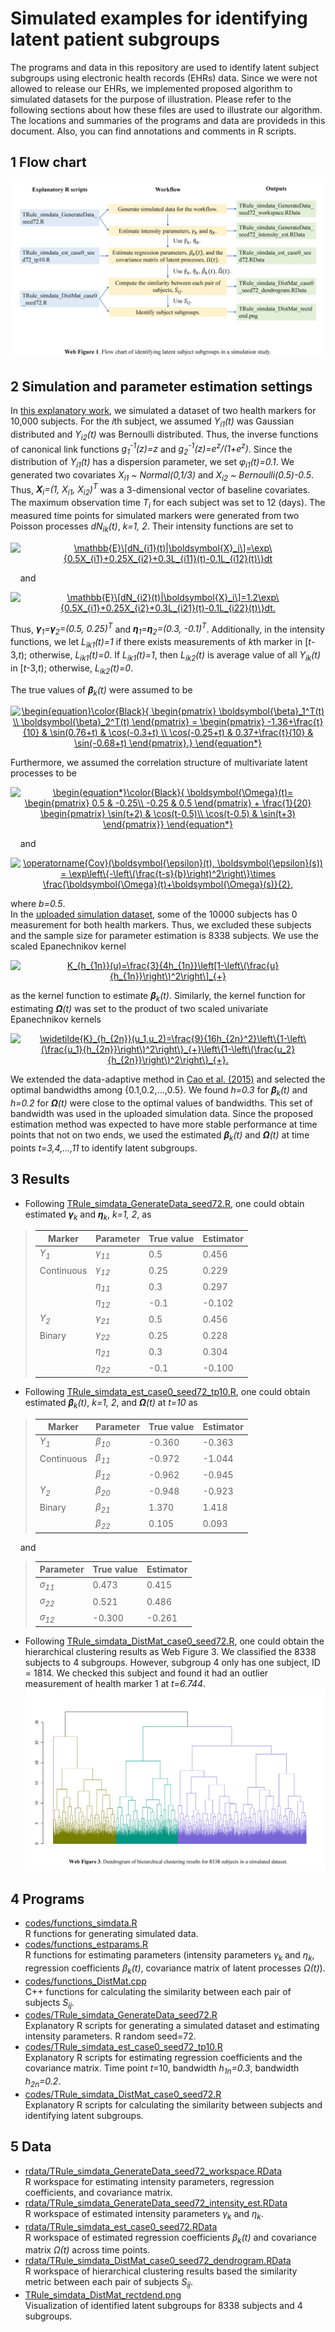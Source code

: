 # Simulated examples for identifying latent patient subgroups
The programs and data in this repository are used to identify latent subject subgroups using electronic health records (EHRs) data. 
Since we were not allowed to release our EHRs, we implemented proposed algorithm to simulated datasets for the purpose of illustration. 
Please refer to the following sections about how these files are used to illustrate our algorithm. 
The locations and summaries of the programs and data are provideds in this document. 
Also, you can find annotations and comments in R scripts.

## 1  Flow chart
![Web Figure 1](https://github.com/jitonglou/IdSubgroup/blob/main/README_figures/TRule_simdata_flowchart_1.png?raw=true "Web Figure 1")

## 2  Simulation and parameter estimation settings
In [this explanatory work](https://github.com/jitonglou/IdSubgroup/blob/main/codes/TRule_simdata_GenerateData_seed72.R), we simulated a dataset of two health markers for 10,000 subjects. 
For the *i*th subject, we assumed *Y<sub>i1</sub>(t)* was Gaussian distributed and *Y<sub>i2</sub>(t)* was Bernoulli distributed. 
Thus, the inverse functions of canonical link functions *g<sub>1</sub><sup>-1</sup>(z)=z* and *g<sub>2</sub><sup>-1</sup>(z)=e<sup>z</sup>/(1+e<sup>z</sup>)*. 
Since the distribution of *Y<sub>i1</sub>(t)* has a dispersion parameter, we set *&phi;<sub>i1</sub>(t)=0.1*.
We generated two covariates *X<sub>i1</sub> ~ Normal(0,1/3)* and *X<sub>i2</sub> ~ Bernoulli(0.5)-0.5*. 
Thus, *__X__<sub>i</sub>=(1, X<sub>i1</sub>, X<sub>i2</sub>)<sup>T</sup>* was a 3-dimensional vector of baseline covariates.</br> 
The maximum observation time *T<sub>i</sub>* for each subject was set to 12 (days). 
The measured time points for simulated markers were generated from two Poisson processes *dN<sub>ik</sub>(t)*, *k=1, 2*.
Their intensity functions are set to
<p align="center">
<a href="https://www.codecogs.com/eqnedit.php?latex=\mathbb{E}\[dN_{i1}(t)|\boldsymbol{X}_i\]=\exp\{0.5X_{i1}&plus;0.25X_{i2}&plus;0.3L_{i11}(t)-0.1L_{i12}(t)\}dt" target="_blank"><img src="https://latex.codecogs.com/gif.latex?\mathbb{E}\[dN_{i1}(t)|\boldsymbol{X}_i\]=\exp\{0.5X_{i1}&plus;0.25X_{i2}&plus;0.3L_{i11}(t)-0.1L_{i12}(t)\}dt" title="\mathbb{E}\[dN_{i1}(t)|\boldsymbol{X}_i\]=\exp\{0.5X_{i1}+0.25X_{i2}+0.3L_{i11}(t)-0.1L_{i12}(t)\}dt" /></a>
</p>
&nbsp;&nbsp;&nbsp;&nbsp;and
<p align="center">
<a href="https://www.codecogs.com/eqnedit.php?latex=\mathbb{E}\[dN_{i2}(t)|\boldsymbol{X}_i\]=1.2\exp\{0.5X_{i1}&plus;0.25X_{i2}&plus;0.3L_{i21}(t)-0.1L_{i22}(t)\}dt." target="_blank"><img src="https://latex.codecogs.com/gif.latex?\mathbb{E}\[dN_{i2}(t)|\boldsymbol{X}_i\]=1.2\exp\{0.5X_{i1}&plus;0.25X_{i2}&plus;0.3L_{i21}(t)-0.1L_{i22}(t)\}dt." title="\mathbb{E}\[dN_{i2}(t)|\boldsymbol{X}_i\]=1.2\exp\{0.5X_{i1}+0.25X_{i2}+0.3L_{i21}(t)-0.1L_{i22}(t)\}dt." /></a>
</p>

Thus, *__&gamma;__<sub>1</sub>=__&gamma;__<sub>2</sub>=(0.5, 0.25)<sup>T</sup>* and *__&eta;__<sub>1</sub>=__&eta;__<sub>2</sub>=(0.3, -0.1)<sup>T</sup>*.
Additionally, in the intensity functions, we let *L<sub>ik1</sub>(t)=1* if there exists measurements of *k*th marker in \[*t*-3,*t*); otherwise, *L<sub>ik1</sub>(t)=0*.
If *L<sub>ik1</sub>(t)=1*, then *L<sub>ik2</sub>(t)* is average value of all *Y<sub>ik</sub>(t)* in \[*t*-3,*t*); otherwise, *L<sub>ik2</sub>(t)=0*.</br>

The true values of *__&beta;__<sub>k</sub>(t)* were assumed to be
<p align="center">
<a href="https://www.codecogs.com/eqnedit.php?latex=\begin{equation}\color{Black}{&space;\begin{pmatrix}&space;\boldsymbol{\beta}_1^T(t)&space;\\&space;\boldsymbol{\beta}_2^T(t)&space;\end{pmatrix}&space;=&space;\begin{pmatrix}&space;-1.36&plus;\frac{t}{10}&space;&&space;\sin(0.76&plus;t)&space;&&space;\cos(-0.3&plus;t)&space;\\&space;\cos(-0.25&plus;t)&space;&&space;0.37&plus;\frac{t}{10}&space;&&space;\sin(-0.68&plus;t)&space;\end{pmatrix}.}&space;\end{equation*}" target="_blank"><img src="https://latex.codecogs.com/gif.latex?\begin{equation}\color{Black}{&space;\begin{pmatrix}&space;\boldsymbol{\beta}_1^T(t)&space;\\&space;\boldsymbol{\beta}_2^T(t)&space;\end{pmatrix}&space;=&space;\begin{pmatrix}&space;-1.36&plus;\frac{t}{10}&space;&&space;\sin(0.76&plus;t)&space;&&space;\cos(-0.3&plus;t)&space;\\&space;\cos(-0.25&plus;t)&space;&&space;0.37&plus;\frac{t}{10}&space;&&space;\sin(-0.68&plus;t)&space;\end{pmatrix}.}&space;\end{equation*}" title="\begin{equation}\color{Black}{ \begin{pmatrix} \boldsymbol{\beta}_1^T(t) \\ \boldsymbol{\beta}_2^T(t) \end{pmatrix} = \begin{pmatrix} -1.36+\frac{t}{10} & \sin(0.76+t) & \cos(-0.3+t) \\ \cos(-0.25+t) & 0.37+\frac{t}{10} & \sin(-0.68+t) \end{pmatrix}.} \end{equation*}" /></a>
</p>

Furthermore, we assumed the correlation structure of multivariate latent processes to be 
<p align="center">
<a href="https://www.codecogs.com/eqnedit.php?latex=\begin{equation*}\color{Black}{&space;\boldsymbol{\Omega}(t)=&space;\begin{pmatrix}&space;0.5&space;&&space;-0.25\\&space;-0.25&space;&&space;0.5&space;\end{pmatrix}&space;&plus;&space;\frac{1}{20}&space;\begin{pmatrix}&space;\sin(t&plus;2)&space;&&space;\cos(t-0.5)\\&space;\cos(t-0.5)&space;&&space;\sin(t&plus;3)&space;\end{pmatrix}}&space;\end{equation*}" target="_blank"><img src="https://latex.codecogs.com/gif.latex?\begin{equation*}\color{Black}{&space;\boldsymbol{\Omega}(t)=&space;\begin{pmatrix}&space;0.5&space;&&space;-0.25\\&space;-0.25&space;&&space;0.5&space;\end{pmatrix}&space;&plus;&space;\frac{1}{20}&space;\begin{pmatrix}&space;\sin(t&plus;2)&space;&&space;\cos(t-0.5)\\&space;\cos(t-0.5)&space;&&space;\sin(t&plus;3)&space;\end{pmatrix}}&space;\end{equation*}" title="\begin{equation*}\color{Black}{ \boldsymbol{\Omega}(t)= \begin{pmatrix} 0.5 & -0.25\\ -0.25 & 0.5 \end{pmatrix} + \frac{1}{20} \begin{pmatrix} \sin(t+2) & \cos(t-0.5)\\ \cos(t-0.5) & \sin(t+3) \end{pmatrix}} \end{equation*}" /></a>
</p>
 &nbsp;&nbsp;&nbsp;&nbsp;and
<p align="center">
<a href="https://www.codecogs.com/eqnedit.php?latex=\operatorname{Cov}(\boldsymbol{\epsilon}(t),&space;\boldsymbol{\epsilon}(s))&space;=&space;\exp\left\{-\left\(\frac{t-s}{b}\right)^2\right\}\times&space;\frac{\boldsymbol{\Omega}(t)&plus;\boldsymbol{\Omega}(s)}{2}," target="_blank"><img src="https://latex.codecogs.com/gif.latex?\operatorname{Cov}(\boldsymbol{\epsilon}(t),&space;\boldsymbol{\epsilon}(s))&space;=&space;\exp\left\{-\left\(\frac{t-s}{b}\right)^2\right\}\times&space;\frac{\boldsymbol{\Omega}(t)&plus;\boldsymbol{\Omega}(s)}{2}," title="\operatorname{Cov}(\boldsymbol{\epsilon}(t), \boldsymbol{\epsilon}(s)) = \exp\left\{-\left\(\frac{t-s}{b}\right)^2\right\}\times \frac{\boldsymbol{\Omega}(t)+\boldsymbol{\Omega}(s)}{2}," /></a>
</p>

where *b=0.5*.</br>
In the [uploaded simulation dataset](https://github.com/jitonglou/IdSubgroup/blob/main/rdata/TRule_simdata_GenerateData_seed72_workspace.RData), some of the 10000 subjects has 0 measurement for both health markers. Thus, we excluded these subjects and the sample size for parameter estimation is 8338 subjects. We use the scaled Epanechnikov kernel
<p align="center">
<a href="https://www.codecogs.com/eqnedit.php?latex=K_{h_{1n}}(u)=\frac{3}{4h_{1n}}\left[1-\left\(\frac{u}{h_{1n}}\right\)^2\right\]_{&plus;}" target="_blank"><img src="https://latex.codecogs.com/gif.latex?K_{h_{1n}}(u)=\frac{3}{4h_{1n}}\left[1-\left\(\frac{u}{h_{1n}}\right\)^2\right\]_{&plus;}" title="K_{h_{1n}}(u)=\frac{3}{4h_{1n}}\left[1-\left\(\frac{u}{h_{1n}}\right\)^2\right\]_{+}" /></a>
</p>

as the kernel function to estimate *__&beta;__<sub>k</sub>(t)*. Similarly, the kernel function for estimating *__&Omega;__(t)* was set to the product of two scaled univariate Epanechnikov kernels
<p align="center">
<a href="https://www.codecogs.com/eqnedit.php?latex=\widetilde{K}_{h_{2n}}(u_1,u_2)=\frac{9}{16h_{2n}^2}\left\{1-\left\(\frac{u_1}{h_{2n}}\right\)^2\right\}_{&plus;}\left\{1-\left\(\frac{u_2}{h_{2n}}\right\)^2\right\}_{&plus;}." target="_blank"><img src="https://latex.codecogs.com/gif.latex?\widetilde{K}_{h_{2n}}(u_1,u_2)=\frac{9}{16h_{2n}^2}\left\{1-\left\(\frac{u_1}{h_{2n}}\right\)^2\right\}_{&plus;}\left\{1-\left\(\frac{u_2}{h_{2n}}\right\)^2\right\}_{&plus;}." title="\widetilde{K}_{h_{2n}}(u_1,u_2)=\frac{9}{16h_{2n}^2}\left\{1-\left\(\frac{u_1}{h_{2n}}\right\)^2\right\}_{+}\left\{1-\left\(\frac{u_2}{h_{2n}}\right\)^2\right\}_{+}." /></a>
</p>

We extended the data-adaptive method in [Cao et al. (2015)](https://www.ncbi.nlm.nih.gov/pmc/articles/PMC4643299/) and selected the optimal bandwidths among {0.1,0.2,...,0.5}. We found *h=0.3* for *__&beta;__<sub>k</sub>(t)* and *h=0.2* for *__&Omega;__(t)* were close to the optimal values of bandwidths. This set of bandwidth was used in the uploaded simulation data. Since the proposed estimation method was expected to have more stable performance at time points that not on two ends, we used the estimated *__&beta;__<sub>k</sub>(t)* and *__&Omega;__(t)* at time points *t=3,4,...,11* to identify latent subgroups.

## 3  Results
   - Following [TRule_simdata_GenerateData_seed72.R](https://github.com/jitonglou/IdSubgroup/blob/main/codes/TRule_simdata_GenerateData_seed72.R), one could obtain estimated *__&gamma;__<sub>k</sub>* and *__&eta;__<sub>k</sub>*, *k=1, 2*, as
   
   > | Marker | Parameter | True value | Estimator |
   > | ------ | --------- | ---------- | --------- |
   > | *Y<sub>1</sub>* | *&gamma;<sub>11</sub>* | 0.5  | 0.456  |
   > | Continuous      | *&gamma;<sub>12</sub>* | 0.25 | 0.229  |
   > |                 | *&eta;<sub>11</sub>*   | 0.3  | 0.297  |
   > |                 | *&eta;<sub>12</sub>*   | -0.1 | -0.102 |
   > | *Y<sub>2</sub>* | *&gamma;<sub>21</sub>* | 0.5  | 0.456  |
   > | Binary          | *&gamma;<sub>22</sub>* | 0.25 | 0.228  |
   > |                 | *&eta;<sub>21</sub>*   | 0.3  | 0.304  |
   > |                 | *&eta;<sub>22</sub>*   | -0.1 | -0.100 |

   - Following [TRule_simdata_est_case0_seed72_tp10.R](https://github.com/jitonglou/IdSubgroup/blob/main/codes/TRule_simdata_est_case0_seed72_tp10.R), one could obtain estimated *__&beta;__<sub>k</sub>(t)*, *k=1, 2*, and *__&Omega;__(t)* at *t=10* as
   > | Marker | Parameter | True value | Estimator |
   > | ------ | --------- | ---------- | --------- |
   > | *Y<sub>1</sub>* | *&beta;<sub>10</sub>*   | -0.360 | -0.363 |
   > | Continuous      | *&beta;<sub>11</sub>*   | -0.972 | -1.044 |
   > |                 | *&beta;<sub>12</sub>*   | -0.962 | -0.945 |
   > | *Y<sub>2</sub>* | *&beta;<sub>20</sub>*   | -0.948 | -0.923 |
   > | Binary          | *&beta;<sub>21</sub>*   | 1.370  | 1.418 |
   > |                 | *&beta;<sub>22</sub>*   | 0.105  | 0.093 |

 &nbsp;&nbsp;&nbsp;&nbsp;and
   
   > | Parameter | True value | Estimator |
   > | --------- | ---------- | --------- |
   > | *&sigma;<sub>11</sub>*  | 0.473 | 0.415 |
   > | *&sigma;<sub>22</sub>*  | 0.521 | 0.486 |
   > | *&sigma;<sub>12</sub>*  | -0.300 | -0.261 |

   - Following [TRule_simdata_DistMat_case0_seed72.R](https://github.com/jitonglou/IdSubgroup/blob/main/codes/TRule_simdata_DistMat_case0_seed72.R), one could obtain the hierarchical clustering results as Web Figure 3. We classified the 8338 subjects to 4 subgroups. However, subgroup 4 only has one subject, ID = 1814. We checked this subject and found it had an outlier measurement of health marker 1 at *t=6.744*.
   ![Web Figure 3](https://github.com/jitonglou/IdSubgroup/blob/main/README_figures/TRule_simdata_DistMat_rectdend.png?raw=true "Web Figure 3")

## 4  Programs
   - [codes/functions_simdata.R](https://github.com/jitonglou/IdSubgroup/blob/main/codes/functions_simdata.R)\
   R functions for generating simulated data.
   - [codes/functions_estparams.R](https://github.com/jitonglou/IdSubgroup/blob/main/codes/functions_estparams.R)\
   R functions for estimating parameters (intensity parameters *&gamma;<sub>k</sub>* and *&eta;<sub>k</sub>*, regression coefficients *&beta;<sub>k</sub>(t)*, covariance matrix of latent processes *&Omega;(t)*).
   - [codes/functions_DistMat.cpp](https://github.com/jitonglou/IdSubgroup/blob/main/codes/functions_DistMat.cpp)\
   C++ functions for calculating the similarity between each pair of subjects *S<sub>ij</sub>*.
   - [codes/TRule_simdata_GenerateData_seed72.R](https://github.com/jitonglou/IdSubgroup/blob/main/codes/TRule_simdata_GenerateData_seed72.R)\
   Explanatory R scripts for generating a simulated dataset and estimating intensity parameters. R random seed=72.
   - [codes/TRule_simdata_est_case0_seed72_tp10.R](https://github.com/jitonglou/IdSubgroup/blob/main/codes/TRule_simdata_est_case0_seed72_tp10.R)\
   Explanatory R scripts for estimating regression coefficients and the covariance matrix. Time point *t*=10, bandwidth *h<sub>1n</sub>=0.3*, bandwidth *h<sub>2n</sub>=0.2*.  
   - [codes/TRule_simdata_DistMat_case0_seed72.R](https://github.com/jitonglou/IdSubgroup/blob/main/codes/TRule_simdata_DistMat_case0_seed72.R)\
   Explanatory R scripts for calculating the similarity between subjects and identifying latent subgroups.
   
## 5  Data
   - [rdata/TRule_simdata_GenerateData_seed72_workspace.RData](https://github.com/jitonglou/IdSubgroup/blob/main/rdata/TRule_simdata_GenerateData_seed72_workspace.RData)\
   R workspace for estimating intensity parameters, regression coefficients, and covariance matrix. 
   - [rdata/TRule_simdata_GenerateData_seed72_intensity_est.RData](https://github.com/jitonglou/IdSubgroup/blob/main/rdata/TRule_simdata_GenerateData_seed72_intensity_est.RData)\
   R workspace of estimated intensity parameters *&gamma;<sub>k</sub>* and *&eta;<sub>k</sub>*.
   - [rdata/TRule_simdata_est_case0_seed72.RData](https://github.com/jitonglou/IdSubgroup/blob/main/rdata/TRule_simdata_est_case0_seed72.RData)\
   R workspace of estimated regression coefficients *&beta;<sub>k</sub>(t)* and covariance matrix *&Omega;(t)* across time points.
   - [rdata/TRule_simdata_DistMat_case0_seed72_dendrogram.RData](https://github.com/jitonglou/IdSubgroup/blob/main/rdata/TRule_simdata_DistMat_case0_seed72_dendrogram.RData)\
   R workspace of hierarchical clustering results based the similarity metric between each pair of subjects *S<sub>ij</sub>*.
   - [TRule_simdata_DistMat_rectdend.png](https://github.com/jitonglou/IdSubgroup/blob/main/README_figures/TRule_simdata_DistMat_rectdend.png)\
   Visualization of identified latent subgroups for 8338 subjects and 4 subgroups.